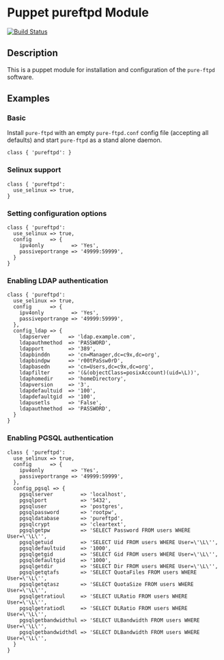 Puppet pureftpd Module
======================

[![Build Status](https://travis-ci.org/jhoblitt/puppet-pureftpd.png)](https://travis-ci.org/jhoblitt/puppet-pureftpd)


Description
-----------

This is a puppet module for installation and configuration of the `pure-ftpd`
software.


Examples
--------

### Basic

Install `pure-ftpd` with an empty `pure-ftpd.conf` config file (accepting all
defaults) and start `pure-ftpd` as a stand alone daemon.

    class { 'pureftpd': }

### Selinux support

    class { 'pureftpd':
      use_selinux => true,
    }

### Setting configuration options

    class { 'pureftpd':
      use_selinux => true,
      config      => {
        ipv4only         => 'Yes',
        passiveportrange => '49999:59999',
      }
    }

### Enabling LDAP authentication

    class { 'pureftpd':
      use_selinux => true,
      config      => {
        ipv4only         => 'Yes',
        passiveportrange => '49999:59999',
      },
      config_ldap => {
        ldapserver      => 'ldap.example.com',
        ldapauthmethod  => 'PASSWORD',
        ldapport        => '389',
        ldapbinddn      => 'cn=Manager,dc=c9x,dc=org',
        ldapbindpw      => 'r00tPaSsw0rD',
        ldapbasedn      => 'cn=Users,dc=c9x,dc=org',
        ldapfilter      => '(&(objectClass=posixAccount)(uid=\L))',
        ldaphomedir     => 'homeDirectory',
        ldapversion     => '3',
        ldapdefaultuid  => '100',
        ldapdefaultgid  => '100',
        ldapusetls      => 'False',
        ldapauthmethod  => 'PASSWORD',
      }
    }

### Enabling PGSQL authentication

    class { 'pureftpd':
      use_selinux => true,
      config      => {
        ipv4only         => 'Yes',
        passiveportrange => '49999:59999',
      },
      config_pgsql => {
        pgsqlserver         => 'localhost',
        pgsqlport           => '5432',
        pgsqluser           => 'postgres',
        pgsqlpassword       => 'rootpw',
        pgsqldatabase       => 'pureftpd',
        pgsqlcrypt          => 'cleartext',
        pgsqlgetpw          => 'SELECT Password FROM users WHERE User=\'\L\'',
        pgsqlgetuid         => 'SELECT Uid FROM users WHERE User=\'\L\'',
        pgsqldefaultuid     => '1000',
        pgsqlgetgid         => 'SELECT Gid FROM users WHERE User=\'\L\'',
        pgsqldefaultgid     => '1000',
        pgsqlgetdir         => 'SELECT Dir FROM users WHERE User=\'\L\'',
        pgsqlgetqtafs       => 'SELECT QuotaFiles FROM users WHERE User=\'\L\'',
        pgsqlgetqtasz       => 'SELECT QuotaSize FROM users WHERE User=\'\L\'',
        pgsqlgetratioul     => 'SELECT ULRatio FROM users WHERE User=\'\L\'',
        pgsqlgetratiodl     => 'SELECT DLRatio FROM users WHERE User=\'\L\'',
        pgsqlgetbandwidthul => 'SELECT ULBandwidth FROM users WHERE User=\'\L\'',
        pgsqlgetbandwidthdl => 'SELECT DLBandwidth FROM users WHERE User=\'\L\'',
      }
    }
